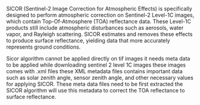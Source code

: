 SICOR (Sentinel-2 Image Correction for Atmospheric Effects) is specifically designed to perform atmospheric correction on Sentinel-2 Level-1C images, which contain Top-Of-Atmosphere (TOA) reflectance data. These Level-1C products still include atmospheric disturbances such as aerosols, water vapor, and Rayleigh scattering. SICOR estimates and removes these effects to produce surface reflectance, yielding data that more accurately represents ground conditions. 

Sicor algorithm cannot be applied directly on tif images it needs meta data to be applied while downloading sentinel 2 level 1C images these images comes with .xml files these XML metadata files contains important data such as solar zenith angle, sensor zenith angle, and other necessary values for applying SICOR. These meta data files need to be first extracted the SICOR algorithm will use this metadata to correct the TOA reflectance to surface reflectance.
